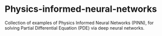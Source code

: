 # Physics-informed-neural-networks
Collection of examples of Physics Informed Neural Networks (PINN), for solving Partial Differential Equation (PDE) via deep neural networks. 
